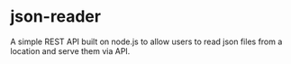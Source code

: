 # json-reader
A simple REST API built on node.js to allow users to read json files from a location and serve them via API. 
